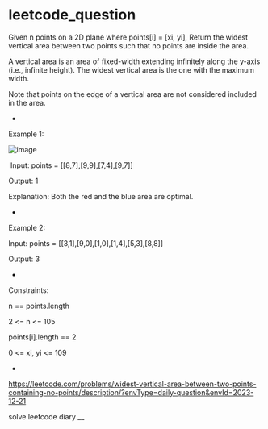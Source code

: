 # leetcode_question


Given n points on a 2D plane where points[i] = [xi, yi], Return the widest vertical area between two points such that no points are inside the area.

A vertical area is an area of fixed-width extending infinitely along the y-axis (i.e., infinite height). The widest vertical area is the one with the maximum width.

Note that points on the edge of a vertical area are not considered included in the area.



-



 

Example 1:


![image](https://github.com/SUSPECT007/leetcode_question/assets/103315098/df49997b-b8c6-4f4d-be3f-456a15a7b322)




​
Input: points = [[8,7],[9,9],[7,4],[9,7]]

Output: 1

Explanation: Both the red and the blue area are optimal.

-



Example 2:

Input: points = [[3,1],[9,0],[1,0],[1,4],[5,3],[8,8]]


Output: 3



-


 

Constraints:

n == points.length



2 <= n <= 105

points[i].length == 2

0 <= xi, yi <= 109

-

https://leetcode.com/problems/widest-vertical-area-between-two-points-containing-no-points/description/?envType=daily-question&envId=2023-12-21

solve leetcode diary
__
